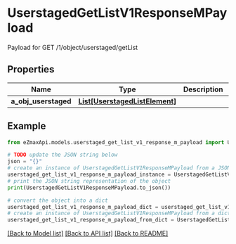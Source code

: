 # UserstagedGetListV1ResponseMPayload

Payload for GET /1/object/userstaged/getList

## Properties

Name | Type | Description | Notes
------------ | ------------- | ------------- | -------------
**a_obj_userstaged** | [**List[UserstagedListElement]**](UserstagedListElement.md) |  | 

## Example

```python
from eZmaxApi.models.userstaged_get_list_v1_response_m_payload import UserstagedGetListV1ResponseMPayload

# TODO update the JSON string below
json = "{}"
# create an instance of UserstagedGetListV1ResponseMPayload from a JSON string
userstaged_get_list_v1_response_m_payload_instance = UserstagedGetListV1ResponseMPayload.from_json(json)
# print the JSON string representation of the object
print(UserstagedGetListV1ResponseMPayload.to_json())

# convert the object into a dict
userstaged_get_list_v1_response_m_payload_dict = userstaged_get_list_v1_response_m_payload_instance.to_dict()
# create an instance of UserstagedGetListV1ResponseMPayload from a dict
userstaged_get_list_v1_response_m_payload_from_dict = UserstagedGetListV1ResponseMPayload.from_dict(userstaged_get_list_v1_response_m_payload_dict)
```
[[Back to Model list]](../README.md#documentation-for-models) [[Back to API list]](../README.md#documentation-for-api-endpoints) [[Back to README]](../README.md)


